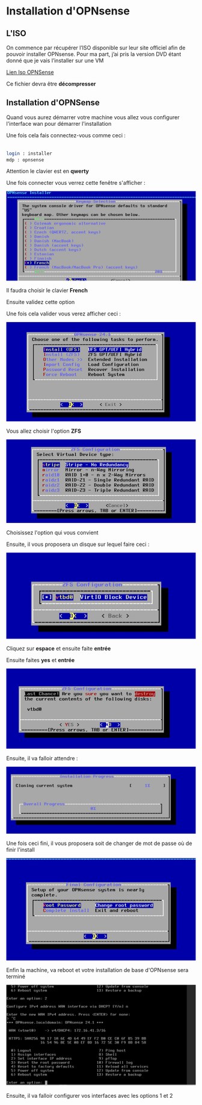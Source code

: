 # Installation d'OPNsense 

## L'ISO 

On commence par récupérer l’ISO disponible sur leur site officiel afin de pouvoir installer OPNsense. Pour ma part, j’ai pris la version DVD étant donné que je vais l’installer sur une VM

[Lien Iso OPNSense](https://mirror.vraphim.com/opnsense/releases/24.1/OPNsense-24.1-dvd-amd64.iso.bz2)


Ce fichier devra être **décompresser**


## Installation d'OPNSense 

Quand vous aurez démarrer votre machine vous allez vous configurer l'interface wan pour démarrer l'installation

Une fois cela fais connectez-vous comme ceci : 

~~~bash

login : installer 
mdp : opnsense 
~~~

Attention le clavier est en **qwerty** 

Une fois connecter vous verrez cette fenêtre s'afficher : 

![Clavier](/images/Opnsense_Capture1.jpg)

Il faudra choisir le clavier **French**

Ensuite validez cette option 

Une fois cela valider vous verez afficher ceci : 

![stockage](/images/zfs_opnsense.jpg)

Vous allez choisir l'option **ZFS**

![type_zfs](/images/zfs_type.jpg)

Choisissez l'option qui vous convient 

Ensuite, il vous proposera un disque sur lequel faire ceci :

![disk_zfs](/images/disk_zfs.jpg)

Cliquez sur **espace** et ensuite faite **entrée**

Ensuite faites **yes** et **entrée**

![yes](/images/yes.jpg)

Ensuite, il va falloir attendre :

![atteendre](/images/attendre.jpg)

Une fois ceci fini, il vous proposera soit de changer de mot de passe où de finir l'install 

![mdp](/images/root.jpg)

Enfin la machine, va reboot et votre installation de base d'OPNsense sera terminé

![finish](/images/finish.jpg)

Ensuite, il va falloir configurer vos interfaces avec les options 1 et 2 













